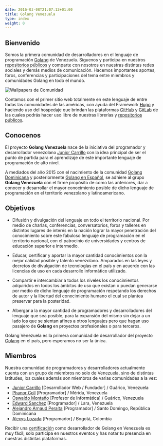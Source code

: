 ```yaml
---
date: 2016-03-08T21:07:13+01:00
title: Golang Venezuela
type: index
weight: 0
---
```


## Bienvenido

Somos la primera comunidad de desarrolladores en el lenguaje de programación [Golang](https://golang.org) de Venezuela. Síguenos y participa en nuestros [repositorios públicos](https://github.com/GolangVE) y comparte con nosotros en nuestras distintas redes sociales y demás medios de comunicación. Hacemos importantes aportes, foros, conferencias y participaciones del tema entre miembros y comunidades Golang en todo el mundo.

![Wallpapers de Comunidad](/images/golangwall.jpg)

Contamos con el primer sitio web totalmente en este lenguaje de entre todas las comunidades de las américas, con ayuda del Framework [Hugo](https://gohugo.io) y haciendo uso del hospedaje que brindan las plataformas [GitHub](https://github.com/GolangVE) y [GitLab](https://gitlab.com/GolangVE) de las cuales podrás hacer uso libre de nuestras librerías y [repositorios públicos](https://github.com/GolangVE).

## Conocenos

El proyecto **Golang Venezuela** nace de la iniciativa del programador y desarrollador venezolano [Junior Carrillo](http://juniorcarrillo.com.ve) con la idea principal de ser el punto de partida para el aprendizaje de este importante lenguaje de programación de alto nivel.

A mediados del año 2015 con el nacimiento de la comunidad [Golang Dominicana](https://facebook.com/groups/golangdominicana) y posteriormente [Golang en Español](https://facebook.com/groups/golang-es), se adhiere al grupo **Golang Venezuela** con el firme propósito de como las anteriores, dar a conocer y desarrollar el mayor conocimiento posible de dicho lenguaje de programación en el territorio venezolano y latinoamericano.

## Objetivos

- Difusión y divulgación del lenguaje en todo el territorio nacional. Por medio de charlas, conferencias, conversatorios, foros y talleres en distintos lugares de interés en la nación lograr la mayor penetración del conocimiento sobre este fabuloso lenguaje de programación en el territorio nacional, con el patrocinio de universidades y centros de educación superior e intermedio.

- Educar, certificar y aportar la mayor cantidad conocimientos con la mejor calidad posible y talento venezolano. Amparados en las leyes y decretos de divulgación de tecnologías en el país y en acuerdo con las licencias de uso en cada desarrollo informático utilizado. 

- Compartir e intercambiar a todos los niveles los conocimientos adquiridos en todos los ámbitos de uso que existan o puedan generarse por medio de dicho lenguaje de programación respetando los derechos de autor y la libertad del conocimiento humano el cual se plantea preservar para la posteridad.

- Albergar a la mayor cantidad de programadores y desarrolladores del lenguaje que sea posible, para la expansión del mismo sin dejar a un lado los que se sientan afines a otros lenguajes pero que hagan uso pasajero de **Golang** en proyectos profesionales o para terceros.

Golang Venezuela es la primera comunidad de desarrollador del proyecto [Golang](https://golang.org) en el país, pero esperamos no ser la única.

## Miembros

Nuestra comunidad de programadores y desarrolladores actualmente cuenta con un grupo de miembros no solo de Venezuela, sino de distintas latitudes, los cuales además son miembros de varias comunidades a la vez:

- [Junior Carrillo](http://juniorcarrillo.com.ve) [Desarrollador Web / Fundador] / Guárico, Venezuela
- [Phanor Coll](https://ve.linkedin.com/in/phanorcoll) [Programador] / Mérida, Venezuela
- [Oswaldo Montaño](http://oswaldom.com.ve) [Profesor de Informática] / Guárico, Venezuela
- [Edward Sanchez](https://www.facebook.com/profile.php?id=1378450602&fref=ufi) [Programador] / Lara, Venezuela
- [Alejandro Arnaud Peralta](https://do.linkedin.com/in/alejandro-arnaud-peralta-9590a4a8) [Programador] / Santo Domingo, República Dominicana
- [Alexys Lozada](https://www.facebook.com/AlexysLozada?fref=nf) [Programador] / Bogotá, Colombia

Recibir una [certificación](/certificaciones/) como desarrollador de Golang en Venezuela es muy fácil, solo participa en nuestros eventos y has notar tu presencia en nuestras distintas plataformas.
